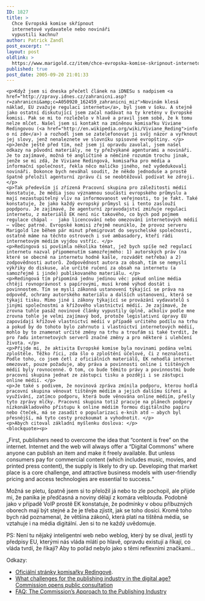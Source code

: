 ```yaml
---
ID: 1827
title: >
  Chce Evropská komise skřípnout
  internetové vydavatele nebo novináři
  vypustili kachnu?
author: Patrick Zandl
post_excerpt: ""
layout: post
oldlink: >
  https://www.marigold.cz/item/chce-evropska-komise-skripnout-internetove-vydavatele-nebo-novinari-vypustili-kachnu
published: true
post_date: 2005-09-20 21:01:33
---
```

	<p>Když jsem si dneska přečetl článek na iDNESu s nadpisem <a href="http://zpravy.idnes.cz/zahranicni.asp?r=zahranicni&amp;c=A050920_162459_zahranicni_miz">Novinám klesá náklad, EU zvažuje regulaci internetu</a>, byl jsem v šoku. A stejně jako ostatní diskutující jsem začal nadávat na ty kretény v Evropské komisi. Pak se mi to rozleželo v hlavě a pravil jsem sobě, že k tomu nelze mlčet. Našel jsem si kontakt na zmíněnou komisařku Viviane Redingovou (<a href="http://en.wikipedia.org/wiki/Viviane_Reding">info o ní zde</a>) a rozhodl jsem se zatelefonovat ji svůj názor a vyřknout jej slovy, jenž nenaleznete ve slovníku spisovné evropštiny. </p>
	<p>Jenže ještě před tím, než jsem jí opravdu zavolal, jsem našel odkazy na původní materiály, ne ty přežvýkané agenturami a novináři. Je to zajímavé, možná té angličtině a němčině rozumím trochu jinak, jenže se mi zdá, že Viviane Redingová, komisařka pro média a informační společnost, řekla něco maličko jiného, než vydedukovali novináři. Dokonce bych neváhal soudit, že někdo jednoduše a prostě špatně přeložil agenturní zprávu či se neobtěžoval podívat ke zdroji. </p>
	<p>Tak především jí zřízená Pracovní skupina pro záležitosti médií konstatuje, že média jsou významnou součásti evropského průmyslu a mají nezastupitelný vliv na informovanost veřejnosti, to je fakt. Také konstatuje, že jako každý evropský průmysl si i tento zaslouží popdporu. Je zajímavé, že agenturní zpravodajství zmiňuje regulaci internetu, z materiálů EK není nic takového, co bych pod pojmem regulace chápal -  jako licencování nebo omezování internetových médií – vůbec patrné. Evropské komisi zřejmě neuniklo, že provoz serveru Marigold lze během pár minut přemigrovat do seyschelské společnosti, ostatně máme na těchto ostrovech i své ambasadory, kteří rádi internetovým médiím vyjdou vstříc. </p>
	<p>Redingová si povšimla několika témat, jež bych spíše než regulací internetu nazval připomenutím samozřejmého: 1) autorských práv (na které se obecně na internetu hodně kašle, rozvádět netřeba) a 2) zodpovědnosti autorů. Zodpovědnost autora za obsah, tím se nemyslí výkřiky do diskuse, ale určité ručení za obsah na internetu (a samozřejmě i jinde) publikovaného materiálu. </p>
	<p>Redingová tím připomíná jednu jedinou věc: pokud online média chtějí rovnoprávnost s papírovými, musí kromě výhod dostát i povinnostem. Tím se myslí zákonná ustanovení týkající se práva na odpověď, ochrany autorského materiálu a dalších ustanovení, která se týkají tisku. Mimo jiné i zákony týkající se provázání vydavatelů s jinými společnostmi a křížového vlastnictví médií. Je zajímavé, že zrovna tuhle pasáž novinové články vypustily úplně, ačkoliv podle mne zrovna tohle je velmi zajímavý bod, protože legislativní úpravy EU zapovídají křížové vlastnictví médií v případě určitého podílu na trhu a pokud by do tohoto bylo zahrnuto i vlastnictví internetových médií, mohlo by to znamenat určité změny na trhu a troufám si také tvrdit, že pro řadu internetových serverů značné změny a pro některé i ulehčení života. </p>
	<p>Přijde mi, že aktivita Evropské komise byla novinami podána velmi zploštěle. Těžko říci, zda šlo o zploštění účelové, či z neznalosti. Podle toho, co jsem četl z oficiálních materiálů, EK nehodlá internet omezovat, pouze požaduje, aby práva a povinnosti online i tištěných médií byly rovnocenné. O tom, co bude těmito právy a povinnostmi bude pracovní skupina jednat ze zástupci tisku a později i se zástupci online médií. </p>
	<p>Je také s podivem, že novinová zpráva zmínila podporu, kterou hodlá pracovní skupina věnovat tištěným médiím a jejich dalšímu šíření a využívání, zatímco podporu, která bude věnována online médiím, přešly tyto zprávy mlčky. Pracovní skupina totiž pracuje na plánech podpory nízkonákladového přístupu k online médiím formou digitálního papíru nebo čteček, má se zasadit o popularizaci e-knih atd – abych byl přesnější, má tyto cesty prozkoumat a vyhodnotit. </p>
	<p>Abych citoval základní myšlenku doslova: </p>
	<blockquote><p>
„First, publishers need to overcome the idea that “content is free” on the internet. Internet and the web will always offer a “Digital Commons” where anyone can publish an item and make it freely available. But unless consumers pay for commercial content (which includes music, movies, and printed press content), the supply is likely to dry up. Developing that market place is a core challenge, and attractive business models with user-friendly pricing and access technologies are essential to success.“</p></blockquote>
	<p>Možná se pletu, špatně jsem si to přeložil já nebo to zle pochopil, ale přijde mi, že panika je předčasná a noviny dělají z komára velblouda. Podobně jako v případě VoIP prostě EK konstatuje, že podmínky v obou příbuzných oborech mají být stejné a že je třeba zjistit, jak se toho dosíci. Kromě toho bych rád poznamenal, že většina zákonů, která platí na tištěná média, se vztahuje i na média digitální. Jen si to ne každý uvědomuje. </p>
	<p>PS: Není tu nějaký inteligentní web nebo weblog, který by se díval, jestli ty předpisy EU, kterými nás vláda mlátí po hlavě, opravdu existují a říkají, co vláda tvrdí, že říkají? Aby to pořád nebylo jako s těmi reflexními značkami...</p>
	<p>Odkazy: 
<ul>
	<li><a href="http://europa.eu.int/comm/commission_barroso/reding/index_en.htm">Oficiální stránky komisařky Redingové</a>. </li>
	<li><a href="http://europa.eu.int/rapid/pressReleasesAction.do?reference=IP/05/1164&amp;format=HTML&amp;aged=0&amp;language=EN&amp;guiLanguage=en">What challenges for the publishing industry in the digital age? Commission opens public consultation</a></li>
	<li><a href="http://europa.eu.int/rapid/pressReleasesAction.do?reference=MEMO/05/327&amp;format=HTML&amp;aged=0&amp;language=EN&amp;guiLanguage=fr">FAQ:  The Commission’s Approach to the Publishing Industry</a></li>